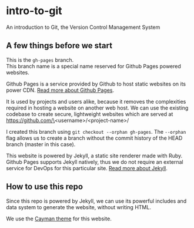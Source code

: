# intro-to-git
An introduction to Git, the Version Control Management System

## A few things before we start

This is the `gh-pages` branch.  
This branch name is a special name reserved for Github Pages powered websites.

Github Pages is a service provided by Github to host static websites on its power CDN. [Read more about Github Pages](https://pages.github.com).

It is used by projects and users alike, because it removes the complexities required in hosting a website on another web host.
We can use the existing codebase to create secure, lightweight websites which are served at https://github.com/\<username\>/\<project-name\>/

I created this branch using `git checkout --orphan gh-pages`. The `--orphan` flag allows us to create a branch without the commit history of the HEAD branch (master in this case).

This website is powered by Jekyll, a static site renderer made with Ruby. Github Pages supports Jekyll natively, thus we do not require an external service for DevOps for this particular site.
[Read more about Jekyll](https://jekyllrb.com).

## How to use this repo

Since this repo is powered by Jekyll, we can use its powerful includes and data system to generate the website, without writing HTML.

We use the [Cayman theme](https://github.com/pages-themes/cayman) for this website.

